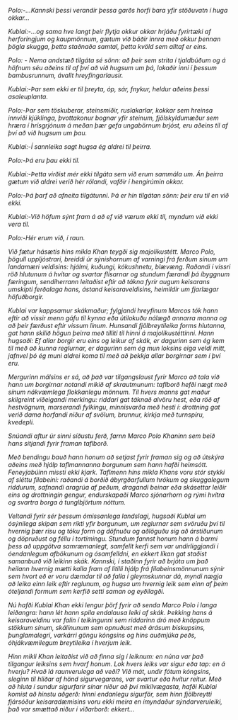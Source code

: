 _Polo:-...Kannski þessi verandir þessa garðs horfi bara yfir stöðuvatn í huga okkar..._

_Kublai:-...og sama hve langt þeir flytja okkur okkar hrjáðu fyrirtæki af herforingjum og kaupmönnum, gætum við báðir innra með okkur þennan þögla skugga, þetta staðnaða samtal, þetta kvöld sem alltaf er eins._

_Polo: - Nema andstæð tilgáta sé sönn: að þeir sem strita í tjaldbúðum og á höfnum séu aðeins til af því að við hugsum um þá, lokaðir inni í þessum bambusrunnum, ávallt hreyfingarlausir._

_Kublai:-Þar sem ekki er til þreyta, óp, sár, fnykur, heldur aðeins þessi asaleuplanta._

_Polo:-Þar sem töskuberar, steinsmiðir, ruslakarlar, kokkar sem hreinsa innviði kjúklinga, þvottakonur bognar yfir steinum, fjölskyldumæður sem hræra í hrísgrjónum á meðan þær gefa ungabörnum brjóst, eru aðeins til af því að við hugsum um þau._

_Kublai:-Í sannleika sagt hugsa ég aldrei til þeirra._

_Polo:-Þá eru þau ekki til._

_Kublai:-Þetta virðist mér ekki tilgáta sem við erum sammála um. Án þeirra gætum við aldrei verið hér rólandi, vafðir í hengirúmin okkar._

_Polo:-Þá þarf að afneita tilgátunni. Þá er hin tilgátan sönn: þeir eru til en við ekki._

_Kublai:-Við höfum sýnt fram á að ef við værum ekki til, myndum við ekki vera til._

_Polo:-Hér erum við, í raun._

_Við fætur hásætis hins mikla Khan teygði sig majolikustétt. Marco Polo, þögull uppljóstrari, breiddi úr sýnishornum af varningi frá ferðum sínum um landamæri veldisins: hjálmi, kuðungi, kókushnetu, blævæng. Raðandi í vissri röð hlutunum á hvítar og svartar flísarnar og stundum færandi þá íbyggnum færingum, sendiherrann leitaðist eftir að tákna fyrir augum keisarans umskipti ferðalaga hans, ástand keisaraveldisins, heimildir um fjarlægar höfuðborgir._

_Kublai var kappsamur skákmaður; fylgjandi hreyfinum Marcos tók hann eftir að vissir menn gáfu til kynna eða útilokuðu nálægð annarra manna og að þeir færðust eftir vissum línum. Hunsandi fjölbreytileika forms hlutanna, gat hann skilið högun þeirra með tilliti til hinni á majolikustéttinni. Hann hugsaði: Ef allar borgir eru eins og leikur af skák, er dagurinn sem ég kem til með að kunna reglurnar, er dagurinn sem ég mun loksins eiga veldi mitt, jafnvel þó ég muni aldrei koma til með að þekkja allar borgirnar sem í því eru._

_Mergurinn málsins er sá, að það var tilgangslaust fyrir Marco að tala við hann um borgirnar notandi mikið af skrautmunum: taflborð hefði nægt með sínum nákvæmlega flokkanlegu mönnum. Til hvers manns gat maður skilgreint viðeigandi merkingu: riddari gat táknað alvöru hest, eða röð af hestvögnum, marserandi fylkingu, minnisvarða með hesti í: drottning gat verið dama horfandi niður af svölum, brunnur, kirkja með turnspíru, kvedepli._

_Snúandi aftur úr sinni síðustu ferð, farnn Marco Polo Khaninn sem beið hans sitjandi fyrir framan taflborð._

_Með bendingu bauð hann honum að setjast fyrir framan sig og að útskýra aðeins með hjálp taflmannanna borgunum sem hann hafði heimsótt. Feneyjabúinn missti ekki kjark. Taflmenn hins mikla Khans voru stór stykki af sléttu fílabeini: raðandi á borðið ábyrgðarfullum hrókum og skuggalegum riddurum, safnandi aragrúa af peðum, dragandi beinar eða skásettar leiðir eins og drottningin gengur, endurskapaði Marco sjónarhorn og rými hvítra og svartra borga á tunglbjörtum nóttum._

_Veltandi fyrir sér þessum ómissanlega landslagi, hugsaði Kublai um ósýnilega skipan sem ríkti yfir borgunum, um reglurnar sem svöruðu því til hvernig þær risu og tóku form og döfnuðu og aðlöguðu sig að árstíðunum og döpruðust og féllu í tortímingu. Stundum fannst honum hann á barmi þess að uppgötva samræmanlegt, samfellt kerfi sem var undirliggjandi í óendanlegum afbökunum og ósamfelldni, en ekkert líkan gat staðist samanburð við leikinn skák. Kannski, í staðinn fyrir að brjóta um það heilann hvernig mætti kalla fram af lítilli hjálp frá fílabeinsmönnunum sýnir sem hvort eð er voru dæmdar til að falla í gleymskunnar dá, myndi nægja að leika einn leik eftir reglunum, og hugsa um hvernig leik sem einn af þeim óteljandi formum sem kerfið setti saman og eyðilagði._

_Nú hafði Kublai Khan ekki lengur þörf fyrir að senda Marco Polo í langa leiðangra: hann lét hann spila endalausa leiki af skák. Þekking hans á keisaraveldinu var falin í teikingunni sem riddarinn dró með knöppum stökkum sínum, skálínunum sem opnuðust með árásum biskupsins, þunglamalegri, varkárri göngu kóngsins og hins auðmjúka peðs, óhjákvæmilegum breytileika í hverjum leik._

_Hinn mikli Khan leitaðist við að finna sig í leiknum: en núna var það tilgangur leiksins sem hvarf honum. Lok hvers leiks var sigur eða tap: en á hverju? Hvað lá raunverulega að veði? Við mát, undir fótum kóngsins, sleginn til hliðar af hönd sigurvegarans, var svartur eða hvítur reitur. Með að hluta í sundur sigurfarir sínar niður að því mikilvægasta, hafði Kublai komist að hinstu aðgerð: hinni endanlegu sigurför, sem hinn fjölbreytti fjársóður keisaradæmisins voru ekki meira en ímyndaður sýndarveruleiki, það var smættað niður í viðarborð: ekkert..._
